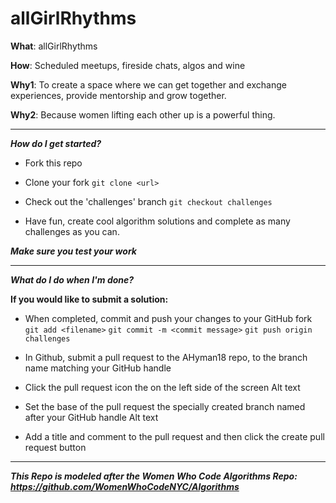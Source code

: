 # allGirlRhythms


**What**: allGirlRhythms

**How**: Scheduled meetups, fireside chats, algos and wine

**Why1**: To create a space where we can get together and exchange experiences, provide mentorship and grow together.

**Why2**: Because women lifting each other up is a powerful thing.


---
***How do I get started?***

- Fork this repo

- Clone your fork 
  `git clone <url>`
  
- Check out the 'challenges' branch 
  `git checkout challenges`
  
- Have fun, create cool algorithm solutions and complete as many challenges as you can.

***Make sure you test your work***

----

***What do I do when I'm done?***

**If you would like to submit a solution:**


- When completed, commit and push your changes to your GitHub fork 
  `git add <filename>` 
  `git commit -m <commit message>` 
  `git push origin challenges`
  
- In Github, submit a pull request to the AHyman18 repo, to the branch name matching your GitHub handle 

- Click the pull request icon the on the left side of the screen Alt text

- Set the base of the pull request the specially created branch named after your GitHub handle Alt text

- Add a title and comment to the pull request and then click the create pull request button 


----
***This Repo is modeled after the Women Who Code Algorithms Repo: https://github.com/WomenWhoCodeNYC/Algorithms***


